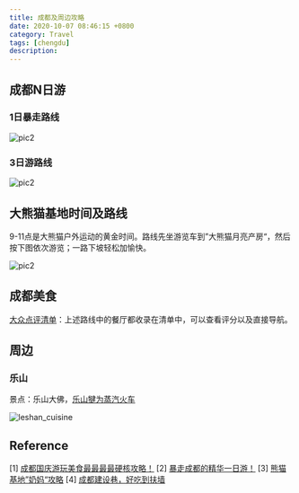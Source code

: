 ```yaml
---
title: 成都及周边攻略
date: 2020-10-07 08:46:15 +0800
category: Travel
tags: [chengdu]
description: 
---
```


## 成都N日游

### 1日暴走路线

![pic2](https://chenxie-fun.oss-cn-shenzhen.aliyuncs.com/travel/chengdu/chengdu1day.png)

### 3日游路线

![pic2](https://chenxie-fun.oss-cn-shenzhen.aliyuncs.com/travel/chengdu/chengdu3days.png)

## 大熊猫基地时间及路线

9-11点是大熊猫户外运动的黄金时间。路线先坐游览车到”大熊猫月亮产房“，然后按下图依次游览；一路下坡轻松加愉快。

![pic2](https://chenxie-fun.oss-cn-shenzhen.aliyuncs.com/travel/chengdu/pandabase.png)

## 成都美食

[大众点评清单](https://h5.dianping.com/app/usercenter/myfavoritebumdetail.html?albumId=5370512)：上述路线中的餐厅都收录在清单中，可以查看评分以及直接导航。

## 周边

### 乐山

景点：乐山大佛，[乐山犍为蒸汽火车](https://b23.tv/ep314352)

![leshan_cuisine](https://chenxie-fun.oss-cn-shenzhen.aliyuncs.com/travel/chengdu/chengdu_neighborhood/leshan_cuisine.jpeg)

## Reference

[1] [成都国庆游玩美食最最最最硬核攻略！](https://b23.tv/34qYXE)
[2] [暴走成都的精华一日游！](https://www.bilibili.com/video/BV1Eh411Z7je)
[3] [熊猫基地”奶妈“攻略](https://www.bilibili.com/video/BV16k4y1m7Ej)
[4] [成都建设巷，好吃到扶墙](https://b23.tv/IuPZnE)